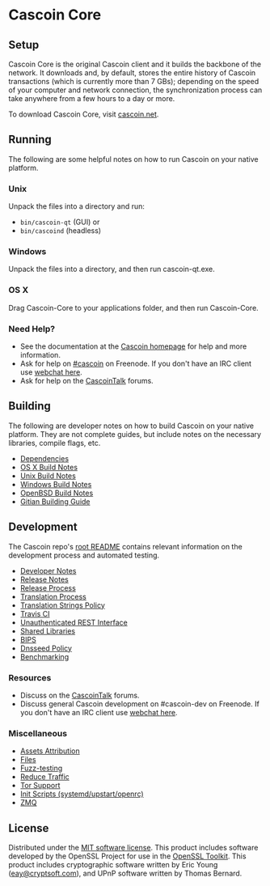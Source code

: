 Cascoin Core
=============

Setup
---------------------
Cascoin Core is the original Cascoin client and it builds the backbone of the network. It downloads and, by default, stores the entire history of Cascoin transactions (which is currently more than 7 GBs); depending on the speed of your computer and network connection, the synchronization process can take anywhere from a few hours to a day or more.

To download Cascoin Core, visit [cascoin.net](https://cascoin.net).

Running
---------------------
The following are some helpful notes on how to run Cascoin on your native platform.

### Unix

Unpack the files into a directory and run:

- `bin/cascoin-qt` (GUI) or
- `bin/cascoind` (headless)

### Windows

Unpack the files into a directory, and then run cascoin-qt.exe.

### OS X

Drag Cascoin-Core to your applications folder, and then run Cascoin-Core.

### Need Help?

* See the documentation at the [Cascoin homepage](https://cascoin.net/)
for help and more information.
* Ask for help on [#cascoin](http://webchat.freenode.net?channels=cascoin) on Freenode. If you don't have an IRC client use [webchat here](http://webchat.freenode.net?channels=cascoin).
* Ask for help on the [CascoinTalk](https://cascointalk.io/) forums.

Building
---------------------
The following are developer notes on how to build Cascoin on your native platform. They are not complete guides, but include notes on the necessary libraries, compile flags, etc.

- [Dependencies](dependencies.md)
- [OS X Build Notes](build-osx.md)
- [Unix Build Notes](build-unix.md)
- [Windows Build Notes](build-windows.md)
- [OpenBSD Build Notes](build-openbsd.md)
- [Gitian Building Guide](gitian-building.md)

Development
---------------------
The Cascoin repo's [root README](/README.md) contains relevant information on the development process and automated testing.

- [Developer Notes](developer-notes.md)
- [Release Notes](release-notes.md)
- [Release Process](release-process.md)
- [Translation Process](translation_process.md)
- [Translation Strings Policy](translation_strings_policy.md)
- [Travis CI](travis-ci.md)
- [Unauthenticated REST Interface](REST-interface.md)
- [Shared Libraries](shared-libraries.md)
- [BIPS](bips.md)
- [Dnsseed Policy](dnsseed-policy.md)
- [Benchmarking](benchmarking.md)

### Resources
* Discuss on the [CascoinTalk](https://cascointalk.io/) forums.
* Discuss general Cascoin development on #cascoin-dev on Freenode. If you don't have an IRC client use [webchat here](http://webchat.freenode.net/?channels=cascoin-dev).

### Miscellaneous
- [Assets Attribution](assets-attribution.md)
- [Files](files.md)
- [Fuzz-testing](fuzzing.md)
- [Reduce Traffic](reduce-traffic.md)
- [Tor Support](tor.md)
- [Init Scripts (systemd/upstart/openrc)](init.md)
- [ZMQ](zmq.md)

License
---------------------
Distributed under the [MIT software license](/COPYING).
This product includes software developed by the OpenSSL Project for use in the [OpenSSL Toolkit](https://www.openssl.org/). This product includes
cryptographic software written by Eric Young ([eay@cryptsoft.com](mailto:eay@cryptsoft.com)), and UPnP software written by Thomas Bernard.
